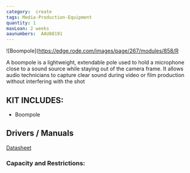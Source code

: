 ```yaml
---
category:  create
tags: Media-Production-Equipment
quantity: 1
maxLoan: 2 weeks
aaunumbers:  AAU88191
---
```

![Boompole](https://edge.rode.com/images/page/267/modules/858/R

A boompole is a lightweight, extendable pole used to hold a microphone close to a sound source while staying out of the camera frame. It allows audio technicians to capture clear sound during video or film production without interfering with the shot
## KIT INCLUDES:
-  Boompole

## Drivers / Manuals
[Datasheet](https://rode.com/en/products/boompole-pro#section-downloads)



### Capacity and Restrictions:
